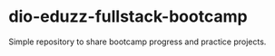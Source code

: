 # dio-eduzz-fullstack-bootcamp

Simple repository to share bootcamp progress and practice projects.
